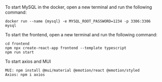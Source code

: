 To start MySQL in the docker, open a new terminal and run the following command:

```shell
docker run --name {mysql} -e MYSQL_ROOT_PASSWORD=1234 -p 3306:3306 mysql
```

To start the frontend, open a new terminal and run the following command:

```shell
cd frontend
npm npx create-react-app frontend --template typescript
npm run start
```

To start axios and MUI

```shell
MUI: npm install @mui/material @emotion/react @emotion/styled
Axios: npm i axios
```